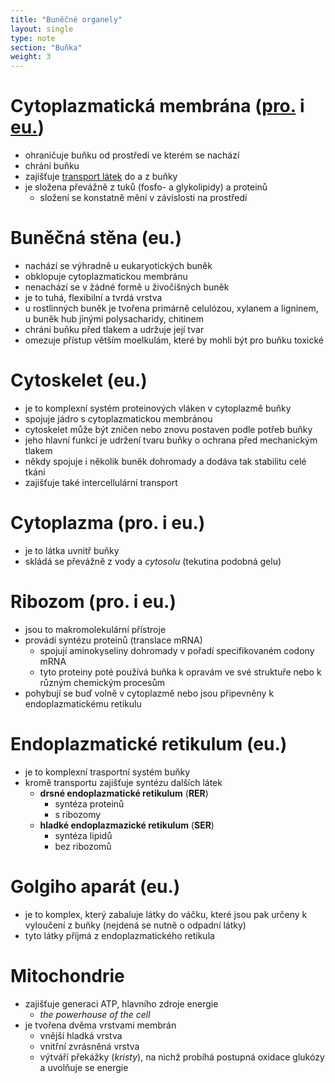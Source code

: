 ```yaml
---
title: "Buněčné organely"
layout: single
type: note
section: "Buňka"
weight: 3
---
```

# Cytoplazmatická membrána ([pro.](/notes/school/biology/prokaryotic-cell) i [eu.](/notes/school/biology/eukaryotic-cell))
- ohraničuje buňku od prostředí ve kterém se nachází
- chrání buňku
- zajišťuje [transport látek](/notes/school/biology/matter-tranfer-through-cell-membrane) do a z buňky
- je složena převážně z tuků (fosfo- a glykolipidy) a proteinů 
    - složení se konstatně mění v závislosti na prostředí
# Buněčná stěna (eu.)
- nachází se výhradně u eukaryotických buněk
- obklopuje cytoplazmatickou membránu
- nenachází se v žádné formě u živočišných buněk
- je to tuhá, flexibilní a tvrdá vrstva
- u rostlinných buněk je tvořena primárně celulózou, xylanem a ligninem, u buněk hub jinými polysacharidy, chitinem
- chrání buňku před tlakem a udržuje její tvar
- omezuje přístup větším moelkulám, které by mohli být pro buňku toxické
# Cytoskelet (eu.)
- je to komplexní systém proteinových vláken v cytoplazmě buňky
- spojuje jádro s cytoplazmatickou membránou
- cytoskelet může být zničen nebo znovu postaven podle potřeb buňky
- jeho hlavní funkcí je udržení tvaru buňky o ochrana před mechanickým tlakem
- někdy spojuje i několik buněk dohromady a dodáva tak stabilitu celé tkáni
- zajišťuje také intercellulární transport
# Cytoplazma (pro. i eu.)
- je to látka uvnitř buňky
- skládá se převážně z vody a _cytosolu_ (tekutina podobná gelu)
# Ribozom (pro. i eu.)
- jsou to makromolekulární přístroje
- provádí syntézu proteinů (translace mRNA)
    - spojují aminokyseliny dohromady v pořadí specifikovaném codony mRNA
    - tyto proteiny poté používá buňka k opravám ve své struktuře nebo k různým chemickým procesům
- pohybují se buď volně v cytoplazmě nebo jsou připevněny k endoplazmatickému retikulu
# Endoplazmatické retikulum (eu.)
- je to komplexní trasportní systém buňky
- kromě transportu zajišťuje syntézu dalších látek
    - **drsné endoplazmatické retikulum** (**RER**)
        - syntéza proteinů
        - s ribozomy
    - **hladké endoplazmazické retikulum** (**SER**)
        - syntéza lipidů
        - bez ribozomů
# Golgiho aparát (eu.)
- je to komplex, který zabaluje látky do váčku, které jsou pak určeny k vyloučení z buňky (nejdená se nutně o odpadní látky)
- tyto látky příjmá z endoplazmatického retikula
# Mitochondrie
- zajišťuje generaci ATP, hlavního zdroje energie
    - _the powerhouse of the cell_
- je tvořena dvěma vrstvami membrán
    - vnější hladká vrstva 
    - vnitřní zvrásněná vrstva
    - výtváří překážky (_kristy_), na nichž probíhá postupná oxidace glukózy a uvolňuje se energie